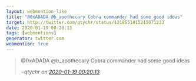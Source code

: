 ```yaml
---
layout: webmention-like
title: "@0xADADA @b_apothecary Cobra commander had some good ideas"
target: http://twitter.com/qtychr/status/1218551015215071233
date: 2020-01-19 00:20:13
tags: [webmentions]
generator: twitter.com
webmention: true
---
```


<blockquote class="external-citation">
  <p>
    @0xADADA @b_apothecary Cobra commander had some good ideas
  </p>
  <cite>‒<span class="p-author p-name">qtychr</span>
    on
    <a href="http://twitter.com/qtychr/status/1218551015215071233" rel="external nofollow" target="_blank">2020-01-19 00:20:13</a>
  </cite>
</blockquote>
